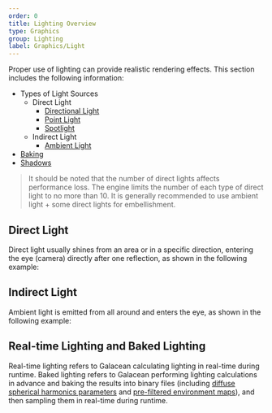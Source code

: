 ```yaml
---
order: 0
title: Lighting Overview
type: Graphics
group: Lighting
label: Graphics/Light
---
```


Proper use of lighting can provide realistic rendering effects. This section includes the following information:

- Types of Light Sources
  - Direct Light
    - [Directional Light](/en/docs/graphics/light/directional/)
    - [Point Light](/en/docs/graphics/light/point/)
    - [Spotlight](/en/docs/graphics/light/spot/)
  - Indirect Light
    - [Ambient Light](/en/docs/graphics/light/ambient/)
- [Baking](/en/docs/graphics/light/bake/)
- [Shadows](/en/docs/graphics/light/shadow/)

> It should be noted that the number of direct lights affects performance loss. The engine limits the number of each type of direct light to no more than 10. It is generally recommended to use ambient light + some direct lights for embellishment.

## Direct Light

Direct light usually shines from an area or in a specific direction, entering the eye (camera) directly after one reflection, as shown in the following example:

<playground src="light-type.ts"></playground>

## Indirect Light

Ambient light is emitted from all around and enters the eye, as shown in the following example:

<playground src="ambient-light.ts"></playground>

## Real-time Lighting and Baked Lighting

Real-time lighting refers to Galacean calculating lighting in real-time during runtime. Baked lighting refers to Galacean performing lighting calculations in advance and baking the results into binary files (including [diffuse spherical harmonics parameters](https://www.wikiwand.com/zh-hans/%E7%90%83%E8%B0%90%E5%87%BD%E6%95%B0) and [pre-filtered environment maps](https://learnopengl-cn.github.io/07%20PBR/03%20IBL/02%20Specular%20IBL/)), and then sampling them in real-time during runtime.
